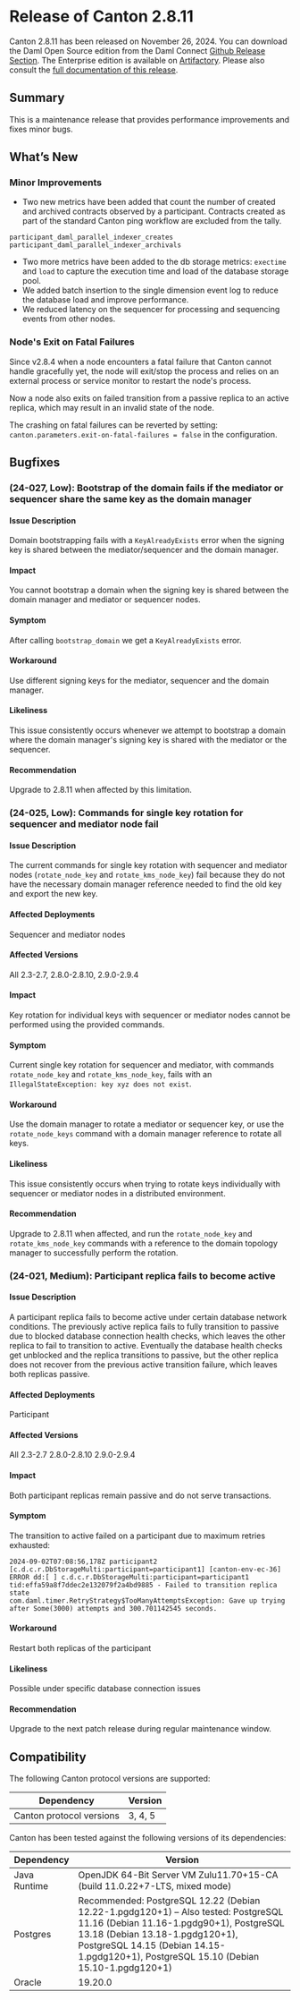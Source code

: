 # Release of Canton 2.8.11

Canton 2.8.11 has been released on November 26, 2024. You can download the Daml Open Source edition from the Daml Connect [Github Release Section](https://github.com/digital-asset/daml/releases/tag/v2.8.11). The Enterprise edition is available on [Artifactory](https://digitalasset.jfrog.io/artifactory/canton-enterprise/canton-enterprise-2.8.11.zip).
Please also consult the [full documentation of this release](https://docs.daml.com/2.8.11/canton/about.html).

## Summary

This is a maintenance release that provides performance improvements and fixes minor bugs.

## What’s New

### Minor Improvements
- Two new metrics have been added that count the number of created and archived contracts observed by a participant.
  Contracts created as part of the standard Canton ping workflow are excluded from the tally.
```
participant_daml_parallel_indexer_creates
participant_daml_parallel_indexer_archivals
```
- Two more metrics have been added to the db storage metrics: `exectime` and `load` to capture the execution time and load
  of the database storage pool.
- We added batch insertion to the single dimension event log to reduce the database load and improve performance.
- We reduced latency on the sequencer for processing and sequencing events from other nodes. 

### Node's Exit on Fatal Failures

Since v2.8.4 when a node encounters a fatal failure that Canton cannot handle gracefully yet, the node will exit/stop the process and relies on an external process or service monitor to restart the node's process.

Now a node also exits on failed transition from a passive replica to an active replica, which may result in an invalid state of the node.

The crashing on fatal failures can be reverted by setting: `canton.parameters.exit-on-fatal-failures = false` in the configuration.

## Bugfixes

### (24-027, Low): Bootstrap of the domain fails if the mediator or sequencer share the same key as the domain manager

#### Issue Description

Domain bootstrapping fails with a `KeyAlreadyExists` error when the signing key is shared between the mediator/sequencer
and the domain manager.

#### Impact

You cannot bootstrap a domain when the signing key is shared between the domain manager and mediator or sequencer nodes.

#### Symptom

After calling `bootstrap_domain` we get a `KeyAlreadyExists` error.

#### Workaround

Use different signing keys for the mediator, sequencer and the domain manager.

#### Likeliness

This issue consistently occurs whenever we attempt to bootstrap a domain where the domain manager's signing key is shared with the mediator or the sequencer.

#### Recommendation

Upgrade to 2.8.11 when affected by this limitation.

### (24-025, Low): Commands for single key rotation for sequencer and mediator node fail

#### Issue Description

The current commands for single key rotation with sequencer and mediator nodes (`rotate_node_key`
and `rotate_kms_node_key`) fail because they do not have the necessary domain manager reference needed to find
the old key and export the new key.

#### Affected Deployments

Sequencer and mediator nodes

#### Affected Versions

All 2.3-2.7, 2.8.0-2.8.10, 2.9.0-2.9.4

#### Impact

Key rotation for individual keys with sequencer or mediator nodes cannot be performed using the provided commands.

#### Symptom

Current single key rotation for sequencer and mediator, with commands `rotate_node_key` and
`rotate_kms_node_key`, fails with an `IllegalStateException: key xyz does not exist`.

#### Workaround

Use the domain manager to rotate a mediator or sequencer key, or use the `rotate_node_keys` command
with a domain manager reference to rotate all keys.

#### Likeliness

This issue consistently occurs when trying to rotate keys individually with sequencer or mediator nodes in
a distributed environment.

#### Recommendation

Upgrade to 2.8.11 when affected, and run the `rotate_node_key` and `rotate_kms_node_key` commands with a reference to the
domain topology manager to successfully perform the rotation.

### (24-021, Medium): Participant replica fails to become active

#### Issue Description

A participant replica fails to become active under certain database network conditions. The previously active replica fails to fully transition to passive due to blocked database connection health checks, which leaves the other replica to fail to transition to active. Eventually the database health checks get unblocked and the replica transitions to passive, but the other replica does not recover from the previous active transition failure, which leaves both replicas passive.

#### Affected Deployments

Participant

#### Affected Versions

All 2.3-2.7
2.8.0-2.8.10
2.9.0-2.9.4

#### Impact

Both participant replicas remain passive and do not serve transactions.

#### Symptom

The transition to active failed on a participant due to maximum retries exhausted:
```
2024-09-02T07:08:56,178Z participant2 [c.d.c.r.DbStorageMulti:participant=participant1] [canton-env-ec-36] ERROR dd:[ ] c.d.c.r.DbStorageMulti:participant=participant1 tid:effa59a8f7ddec2e132079f2a4bd9885 - Failed to transition replica state
com.daml.timer.RetryStrategy$TooManyAttemptsException: Gave up trying after Some(3000) attempts and 300.701142545 seconds.
```

#### Workaround

Restart both replicas of the participant

#### Likeliness

Possible under specific database connection issues

#### Recommendation

Upgrade to the next patch release during regular maintenance window.

## Compatibility

The following Canton protocol versions are supported:

| Dependency                 | Version                    |
|----------------------------|----------------------------|
| Canton protocol versions   | 3, 4, 5          |

Canton has been tested against the following versions of its dependencies:

| Dependency                 | Version                    |
|----------------------------|----------------------------|
| Java Runtime               | OpenJDK 64-Bit Server VM Zulu11.70+15-CA (build 11.0.22+7-LTS, mixed mode)               |
| Postgres                   | Recommended: PostgreSQL 12.22 (Debian 12.22-1.pgdg120+1) – Also tested: PostgreSQL 11.16 (Debian 11.16-1.pgdg90+1), PostgreSQL 13.18 (Debian 13.18-1.pgdg120+1), PostgreSQL 14.15 (Debian 14.15-1.pgdg120+1), PostgreSQL 15.10 (Debian 15.10-1.pgdg120+1)           |
| Oracle                     | 19.20.0             |


